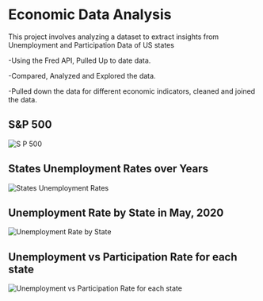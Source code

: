 # Economic Data Analysis
This project involves analyzing a dataset to extract insights from Unemployment and Participation Data of US states

-Using the Fred API, Pulled Up to date data.

-Compared, Analyzed and Explored the data.

-Pulled down the data for different economic indicators, cleaned and joined the data.

## S&P 500
![S P 500](https://github.com/Prathmeshp20/EconomicDataAnalysis/assets/77873093/bf98913a-4394-4668-9bc7-e03c57d171ef)

## States Unemployment Rates over Years
![States Unemployment Rates](https://github.com/Prathmeshp20/EconomicDataAnalysis/assets/77873093/edd77405-532c-4f3f-928a-beb3a8228eeb)

## Unemployment Rate by State in May, 2020
![Unemployment Rate by State](https://github.com/Prathmeshp20/EconomicDataAnalysis/assets/77873093/aa96b38f-7cea-40bb-8611-41629a31ba34)

## Unemployment vs Participation Rate for each state
![Unemployment vs Participation Rate for each state](https://github.com/Prathmeshp20/EconomicDataAnalysis/assets/77873093/fbb6c59d-ee27-4df2-883c-0afc45623272)
